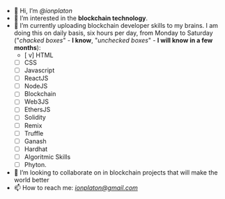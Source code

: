 - 👋 Hi, I’m *@ionplaton*
- 👀 I’m interested in the **blockchain technology**.
- 🌱 I’m currently uploading blockchain developer skills to my brains. I am doing this on daily basis, six hours per day, from Monday to Saturday ("*chacked boxes*" - **I know**, "*unchecked boxes*" - **I will know in a few months**): 
     - [ v] HTML
     - [ ] CSS
     - [ ] Javascript
     - [ ] ReactJS
     - [ ] NodeJS
     - [ ] Blockchain
     - [ ] Web3JS
     - [ ] EthersJS
     - [ ] Solidity
     - [ ] Remix
     - [ ] Truffle
     - [ ] Ganash
     - [ ] Hardhat
     - [ ] Algoritmic Skills
     - [ ] Phyton.
- 💞️ I’m looking to collaborate on in blockchain projects that will make the world better
- 📫 How to reach me: *ionplaton@gmail.com*

<!---
ionplaton/ionplaton is a ✨ special ✨ repository because its `README.md` (this file) appears on your GitHub profile.
You can click the Preview link to take a look at your changes.
--->
